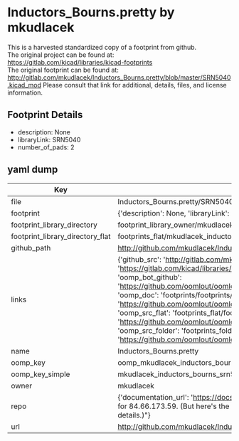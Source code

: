 # Inductors_Bourns.pretty by mkudlacek  
This is a harvested standardized copy of a footprint from github.  
The original project can be found at:  
https://gitlab.com/kicad/libraries/kicad-footprints  
The original footprint can be found at:
http://gitlab.com/mkudlacek/Inductors_Bourns.pretty/blob/master/SRN5040.kicad_mod
Please consult that link for additional, details, files, and license information.  
## Footprint Details
* description: None  
* libraryLink: SRN5040  
* number_of_pads: 2  
## yaml dump  
| Key | Value |  
| --- | --- |  
| file | Inductors_Bourns.pretty/SRN5040.kicad_mod |  
| footprint | {'description': None, 'libraryLink': 'SRN5040', 'number_of_pads': 2} |  
| footprint_library_directory | footprint_library_owner/mkudlacek_Inductors_Bourns.pretty |  
| footprint_library_directory_flat | footprints_flat/mkudlacek_inductors_bourns_srn5040/working |  
| github_path | http://github.com/mkudlacek/Inductors_Bourns.pretty/blob/master/SRN5040.kicad_mod |  
| links | {'github_src': 'http://gitlab.com/mkudlacek/Inductors_Bourns.pretty/blob/master/SRN5040.kicad_mod', 'github_src_repo': 'https://gitlab.com/kicad/libraries/kicad-footprints', 'oomp_bot': 'footprints/mkudlacek_inductors_bourns_srn5040/working', 'oomp_bot_github': 'https://github.com/oomlout/oomlout_oomp_footprint_bot/tree/main/footprints/mkudlacek_inductors_bourns_srn5040/working', 'oomp_doc': 'footprints/footprints/mkudlacek/Inductors_Bourns/SRN5040/working/', 'oomp_doc_github': 'https://github.com/oomlout/oomlout_oomp_footprint_doc/tree/main/footprints/footprints/mkudlacek/Inductors_Bourns/SRN5040/working', 'oomp_src_flat': 'footprints_flat/footprints_flat/mkudlacek_inductors_bourns_srn5040/working', 'oomp_src_flat_github': 'https://github.com/oomlout/oomlout_oomp_footprint_src/tree/main/footprints_flat/mkudlacek_inductors_bourns_srn5040/working', 'oomp_src_folder': 'footprints_folder/footprints_folder/mkudlacek/Inductors_Bourns/SRN5040/working', 'oomp_src_folder_github': 'https://github.com/oomlout/oomlout_oomp_footprint_src/tree/main/footprints_folder/mkudlacek/Inductors_Bourns/SRN5040/working'} |  
| name | Inductors_Bourns.pretty |  
| oomp_key | oomp_mkudlacek_inductors_bourns_srn5040 |  
| oomp_key_simple | mkudlacek_inductors_bourns_srn5040 |  
| owner | mkudlacek |  
| repo | {'documentation_url': 'https://docs.github.com/rest/overview/resources-in-the-rest-api#rate-limiting', 'message': "API rate limit exceeded for 84.66.173.59. (But here's the good news: Authenticated requests get a higher rate limit. Check out the documentation for more details.)"} |  
| url | http://github.com/mkudlacek/Inductors_Bourns.pretty |  

